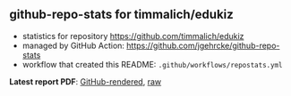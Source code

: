 ## github-repo-stats for timmalich/edukiz

- statistics for repository https://github.com/timmalich/edukiz
- managed by GitHub Action: https://github.com/jgehrcke/github-repo-stats
- workflow that created this README: `.github/workflows/repostats.yml`

**Latest report PDF**: [GitHub-rendered](https://github.com/timmalich/edukiz/blob/github-repo-stats/timmalich/edukiz/latest-report/report.pdf), [raw](https://github.com/timmalich/edukiz/raw/github-repo-stats/timmalich/edukiz/latest-report/report.pdf)

